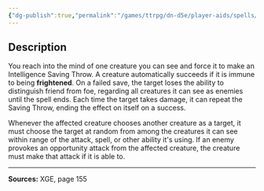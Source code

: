 ```yaml
---
{"dg-publish":true,"permalink":"/games/ttrpg/dn-d5e/player-aids/spells/level-3/enemies-abound/","tags":["ttrpg/dnd/5e","verbal","somatic","concentration","spell"],"noteIcon":""}
---
```



## Description
You reach into the mind of one creature you can see and force it to make an Intelligence Saving Throw.
A creature automatically succeeds if it is immune to being **frightened**.
On a failed save, the target loses the ability to distinguish friend from foe, regarding all creatures it can see as enemies until the spell ends.
Each time the target takes damage, it can repeat the Saving Throw, ending the effect on itself on a success.

Whenever the affected creature chooses another creature as a target, it must choose the target at random from among the creatures it can see within range of the attack, spell, or other ability it's using.
If an enemy provokes an opportunity attack from the affected creature, the creature must make that attack if it is able to.

---

**Sources:** XGE, page 155

